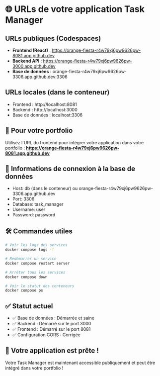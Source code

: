 # 🌐 URLs de votre application Task Manager

## URLs publiques (Codespaces)
- **Frontend (React)** : https://orange-fiesta-r4w79xj6pw9626pw-8081.app.github.dev
- **Backend API** : https://orange-fiesta-r4w79xj6pw9626pw-3000.app.github.dev
- **Base de données** : orange-fiesta-r4w79xj6pw9626pw-3306.app.github.dev:3306

## URLs locales (dans le conteneur)
- Frontend : http://localhost:8081
- Backend : http://localhost:3000
- Base de données : localhost:3306

## 🎯 Pour votre portfolio
Utilisez l'URL du frontend pour intégrer votre application dans votre portfolio :
**https://orange-fiesta-r4w79xj6pw9626pw-8081.app.github.dev**

## 📝 Informations de connexion à la base de données
- Host: db (dans le conteneur) ou orange-fiesta-r4w79xj6pw9626pw-3306.app.github.dev
- Port: 3306
- Database: task_manager
- Username: user
- Password: password

## 🛠️ Commandes utiles
```bash
# Voir les logs des services
docker compose logs -f

# Redémarrer un service
docker compose restart server

# Arrêter tous les services
docker compose down

# Voir le statut des conteneurs
docker compose ps
```

## ✅ Statut actuel
- ✅ Base de données : Démarrée et saine
- ✅ Backend : Démarré sur le port 3000
- ✅ Frontend : Démarré sur le port 8081
- ✅ Configuration CORS : Corrigée

## 🎉 Votre application est prête !
Votre Task Manager est maintenant accessible publiquement et peut être intégré dans votre portfolio !
